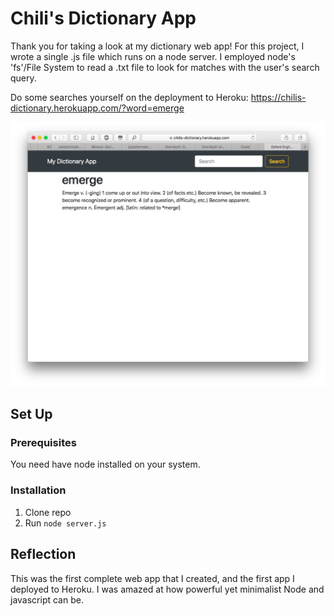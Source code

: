 # Chili's Dictionary App

Thank you for taking a look at my dictionary web app! For this project, I wrote a single .js file which runs on a node server. I employed node's 'fs'/File System to read a .txt file to look for matches with the user's search query.

Do some searches yourself on the deployment to Heroku:
https://chilis-dictionary.herokuapp.com/?word=emerge

![Dictionary App Screen Capture Word Emerge](dictionary_emerge.jpg)

## Set Up
### Prerequisites
You need have node installed on your system.
### Installation
1. Clone repo
2. Run `node server.js`

## Reflection
This was the first complete web app that I created, and the first app I deployed to Heroku. I was amazed at how powerful yet minimalist Node and javascript can be.
